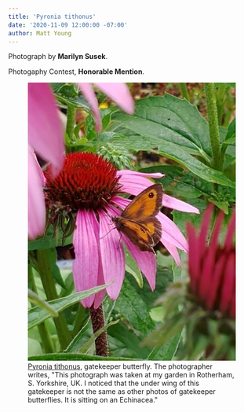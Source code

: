 ```yaml
---
title: 'Pyronia tithonus'
date: '2020-11-09 12:00:00 -07:00'
author: Matt Young
---
```

Photograph by **Marilyn Susek**.

Photogaphy Contest, **Honorable Mention**.
<figure>
<img src="/uploads/2020/Susek_Gatekeeper-Butterfly.jpg" alt="Butterfly"/>
<figcaption>
<a href="https://www.ukbutterflies.co.uk/species.php?species=tithonus">Pyronia tithonus</a>, gatekeeper butterfly. The photographer writes, "This photograph was taken at my garden in Rotherham, S. Yorkshire, UK. I noticed that the under wing of this gatekeeper is not the same as other photos of gatekeeper butterflies. It is sitting on an Echinacea."</figcaption> 
</figure>
